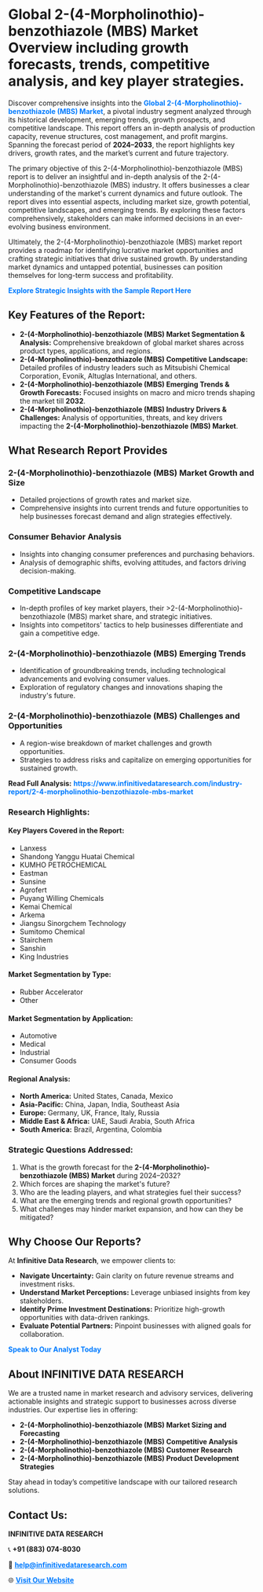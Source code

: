 <h1>Global 2-(4-Morpholinothio)-benzothiazole (MBS) Market Overview including growth forecasts, trends, competitive analysis, and key player strategies.</h1>
<p>
Discover comprehensive insights into the 
<a href="https://www.infinitivedataresearch.com/industry-report/2-4-morpholinothio-benzothiazole-mbs-market" rel="dofollow" style="color: #007BFF; text-decoration: none;"><strong>Global 2-(4-Morpholinothio)-benzothiazole (MBS) Market</strong></a>, a pivotal industry segment analyzed through its historical development, emerging trends, growth prospects, and competitive landscape. This report offers an in-depth analysis of production capacity, revenue structures, cost management, and profit margins. Spanning the forecast period of <strong>2024–2033</strong>, the report highlights key drivers, growth rates, and the market’s current and future trajectory.
</p>
<p>
The primary objective of this 2-(4-Morpholinothio)-benzothiazole (MBS) report is to deliver an insightful and in-depth analysis of the 2-(4-Morpholinothio)-benzothiazole (MBS) industry. It offers businesses a clear understanding of the market's current dynamics and future outlook. The report dives into essential aspects, including market size, growth potential, competitive landscapes, and emerging trends. By exploring these factors comprehensively, stakeholders can make informed decisions in an ever-evolving business environment.
</p>
<p>
Ultimately, the 2-(4-Morpholinothio)-benzothiazole (MBS) market report provides a roadmap for identifying lucrative market opportunities and crafting strategic initiatives that drive sustained growth. By understanding market dynamics and untapped potential, businesses can position themselves for long-term success and profitability.
</p>
<p>
<a href="https://www.infinitivedataresearch.com/request-sample/reportId=105685" style="color: #007BFF; text-decoration: none;"><strong>Explore Strategic Insights with the Sample Report Here</strong></a>
</p>

<h2>Key Features of the Report:</h2>
<ul>
<li><strong>2-(4-Morpholinothio)-benzothiazole (MBS) Market Segmentation & Analysis:</strong> Comprehensive breakdown of global market shares across product types, applications, and regions.</li>
<li><strong>2-(4-Morpholinothio)-benzothiazole (MBS) Competitive Landscape:</strong> Detailed profiles of industry leaders such as Mitsubishi Chemical Corporation, Evonik, Altuglas International, and others.</li>
<li><strong>2-(4-Morpholinothio)-benzothiazole (MBS) Emerging Trends & Growth Forecasts:</strong> Focused insights on macro and micro trends shaping the market till <strong>2032</strong>.</li>
<li><strong>2-(4-Morpholinothio)-benzothiazole (MBS) Industry Drivers & Challenges:</strong> Analysis of opportunities, threats, and key drivers impacting the <strong>2-(4-Morpholinothio)-benzothiazole (MBS) Market</strong>.</li>
</ul>

<h2>What Research Report Provides</h2>
<h3>2-(4-Morpholinothio)-benzothiazole (MBS) Market Growth and Size</h3>
<ul>
<li>Detailed projections of growth rates and market size.</li>
<li>Comprehensive insights into current trends and future opportunities to help businesses forecast demand and align strategies effectively.</li>
</ul>

<h3>Consumer Behavior Analysis</h3>
<ul>
<li>Insights into changing consumer preferences and purchasing behaviors.</li>
<li>Analysis of demographic shifts, evolving attitudes, and factors driving decision-making.</li>
</ul>

<h3>Competitive Landscape</h3>
<ul>
<li>In-depth profiles of key market players, their >2-(4-Morpholinothio)-benzothiazole (MBS) market share, and strategic initiatives.</li>
<li>Insights into competitors' tactics to help businesses differentiate and gain a competitive edge.</li>
</ul>

<h3>2-(4-Morpholinothio)-benzothiazole (MBS) Emerging Trends</h3>
<ul>
<li>Identification of groundbreaking trends, including technological advancements and evolving consumer values.</li>
<li>Exploration of regulatory changes and innovations shaping the industry's future.</li>
</ul>

<h3>2-(4-Morpholinothio)-benzothiazole (MBS) Challenges and Opportunities</h3>
<ul>
<li>A region-wise breakdown of market challenges and growth opportunities.</li>
<li>Strategies to address risks and capitalize on emerging opportunities for sustained growth.</li>
</ul>
<p><strong>Read Full Analysis:</strong> <a href="https://www.infinitivedataresearch.com/industry-report/2-4-morpholinothio-benzothiazole-mbs-market" rel="dofollow" style="color: #007BFF; text-decoration: none;"><strong>https://www.infinitivedataresearch.com/industry-report/2-4-morpholinothio-benzothiazole-mbs-market</strong></a></p>
<h3>Research Highlights:</h3>
<h4>Key Players Covered in the Report:</h4>
<ul><li>Lanxess</li><li>Shandong Yanggu Huatai Chemical</li><li>KUMHO PETROCHEMICAL</li><li>Eastman</li><li>Sunsine</li><li>Agrofert</li><li>Puyang Willing Chemicals</li><li>Kemai Chemical</li><li>Arkema</li><li>Jiangsu Sinorgchem Technology</li><li>Sumitomo Chemical</li><li>Stairchem</li><li>Sanshin</li><li>King Industries</li></ul>
<h4>Market Segmentation by Type:</h4>
<ul><li>Rubber Accelerator</li><li>Other</li></ul>
<h4>Market Segmentation by Application:</h4>
<ul><li>Automotive</li><li>Medical</li><li>Industrial</li><li>Consumer Goods</li></ul>

<h4>Regional Analysis:</h4>
<ul>
<li><strong>North America:</strong> United States, Canada, Mexico</li>
<li><strong>Asia-Pacific:</strong> China, Japan, India, Southeast Asia</li>
<li><strong>Europe:</strong> Germany, UK, France, Italy, Russia</li>
<li><strong>Middle East & Africa:</strong> UAE, Saudi Arabia, South Africa</li>
<li><strong>South America:</strong> Brazil, Argentina, Colombia</li>
</ul>

<h3>Strategic Questions Addressed:</h3>
<ol>
<li>What is the growth forecast for the <strong>2-(4-Morpholinothio)-benzothiazole (MBS) Market</strong> during 2024–2032?</li>
<li>Which forces are shaping the market's future?</li>
<li>Who are the leading players, and what strategies fuel their success?</li>
<li>What are the emerging trends and regional growth opportunities?</li>
<li>What challenges may hinder market expansion, and how can they be mitigated?</li>
</ol>

<h2>Why Choose Our Reports?</h2>
<p>At <strong>Infinitive Data Research</strong>, we empower clients to:</p>
<ul>
<li><strong>Navigate Uncertainty:</strong> Gain clarity on future revenue streams and investment risks.</li>
<li><strong>Understand Market Perceptions:</strong> Leverage unbiased insights from key stakeholders.</li>
<li><strong>Identify Prime Investment Destinations:</strong> Prioritize high-growth opportunities with data-driven rankings.</li>
<li><strong>Evaluate Potential Partners:</strong> Pinpoint businesses with aligned goals for collaboration.</li>
</ul>
<p><a href="https://www.infinitivedataresearch.com/industry-report/2-4-morpholinothio-benzothiazole-mbs-market" rel="dofollow" style="color: #007BFF; text-decoration: none;"><strong>Speak to Our Analyst Today</strong></a></p>

<h2>About INFINITIVE DATA RESEARCH</h2>
<p>We are a trusted name in market research and advisory services, delivering actionable insights and strategic support to businesses across diverse industries. Our expertise lies in offering:</p>
<ul>
<li><strong>2-(4-Morpholinothio)-benzothiazole (MBS) Market Sizing and Forecasting</strong></li>
<li><strong>2-(4-Morpholinothio)-benzothiazole (MBS) Competitive Analysis</strong></li>
<li><strong>2-(4-Morpholinothio)-benzothiazole (MBS) Customer Research</strong></li>
<li><strong>2-(4-Morpholinothio)-benzothiazole (MBS) Product Development Strategies</strong></li>
</ul>
<p>Stay ahead in today’s competitive landscape with our tailored research solutions.</p>

<h2>Contact Us:</h2>
<p><strong>INFINITIVE DATA RESEARCH</strong></p>
<p>📞 <strong>+91 (883) 074-8030</strong></p>
<p>📧 <strong><a href="mailto:help@infinitivedataresearch.com" style="color: #007BFF;">help@infinitivedataresearch.com</a></strong></p>
<p>🌐 <strong><a href="https://www.infinitivedataresearch.com" rel="dofollow" style="color: #007BFF;">Visit Our Website</a></strong></p>